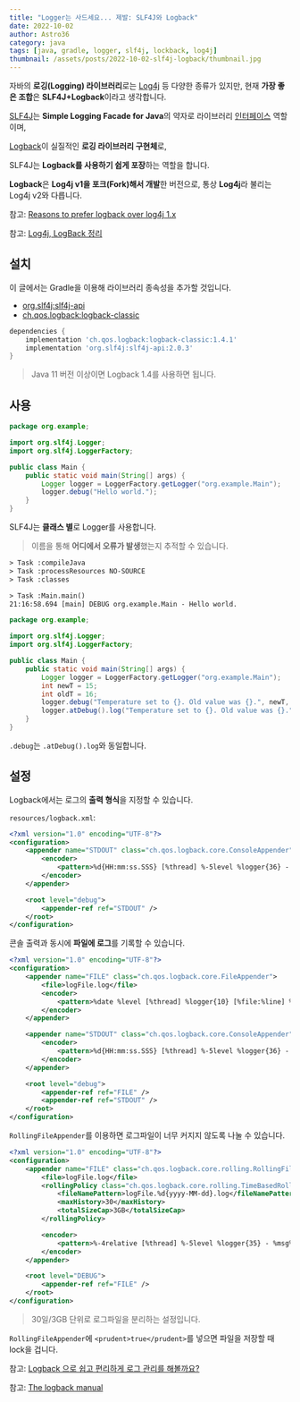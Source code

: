 ```yaml
---
title: "Logger는 사드세요... 제발: SLF4J와 Logback"
date: 2022-10-02
author: Astro36
category: java
tags: [java, gradle, logger, slf4j, lockback, log4j]
thumbnail: /assets/posts/2022-10-02-slf4j-logback/thumbnail.jpg
---
```


자바의 **로깅(Logging) 라이브러리**로는 [Log4j](https://logging.apache.org/log4j/2.x/) 등 다양한 종류가 있지만, 현재 **가장 좋은 조합**은 **SLF4J+Logback**이라고 생각합니다.

[SLF4J](https://www.slf4j.org/)는 **Simple Logging Facade for Java**의 약자로 라이브러리 [인터페이스](https://ko.wikipedia.org/wiki/%ED%8D%BC%EC%82%AC%EB%93%9C_%ED%8C%A8%ED%84%B4) 역할이며,

[Logback](https://logback.qos.ch/)이 실질적인 **로깅 라이브러리 구현체**로,

SLF4J는 **Logback를 사용하기 쉽게 포장**하는 역할을 합니다.

**Logback**은 **Log4j v1을 포크(Fork)해서 개발**한 버전으로, 통상 **Log4j**라 불리는 Log4j v2와 다릅니다.

참고: [Reasons to prefer logback over log4j 1.x](https://logback.qos.ch/reasonsToSwitch.html)

참고: [Log4j, LogBack 정리](https://goddaehee.tistory.com/45)

## 설치

이 글에서는 Gradle을 이용해 라이브러리 종속성을 추가할 것입니다.

- [org.slf4j:slf4j-api](https://mvnrepository.com/artifact/org.slf4j/slf4j-api)
- [ch.qos.logback:logback-classic](https://mvnrepository.com/artifact/ch.qos.logback/logback-classic)

```groovy
dependencies {
    implementation 'ch.qos.logback:logback-classic:1.4.1'
    implementation 'org.slf4j:slf4j-api:2.0.3'
}
```

> Java 11 버전 이상이면 Logback 1.4를 사용하면 됩니다.

## 사용

```java
package org.example;

import org.slf4j.Logger;
import org.slf4j.LoggerFactory;

public class Main {
    public static void main(String[] args) {
        Logger logger = LoggerFactory.getLogger("org.example.Main");
        logger.debug("Hello world.");
    }
}
```

SLF4J는 **클래스 별**로 Logger를 사용합니다.

> 이름을 통해 **어디에서 오류가 발생**했는지 추적할 수 있습니다.

```txt
> Task :compileJava
> Task :processResources NO-SOURCE
> Task :classes

> Task :Main.main()
21:16:58.694 [main] DEBUG org.example.Main - Hello world.
```

```java
package org.example;

import org.slf4j.Logger;
import org.slf4j.LoggerFactory;

public class Main {
    public static void main(String[] args) {
        Logger logger = LoggerFactory.getLogger("org.example.Main");
        int newT = 15;
        int oldT = 16;
        logger.debug("Temperature set to {}. Old value was {}.", newT, oldT);
        logger.atDebug().log("Temperature set to {}. Old value was {}.", newT, oldT);
    }
}
```

`.debug`는 `.atDebug().log`와 동일합니다.

## 설정

Logback에서는 로그의 **출력 형식**을 지정할 수 있습니다.

`resources/logback.xml`:

```xml
<?xml version="1.0" encoding="UTF-8"?>
<configuration>
    <appender name="STDOUT" class="ch.qos.logback.core.ConsoleAppender">
        <encoder>
            <pattern>%d{HH:mm:ss.SSS} [%thread] %-5level %logger{36} - %msg%n</pattern>
        </encoder>
    </appender>

    <root level="debug">
        <appender-ref ref="STDOUT" />
    </root>
</configuration>
```

콘솔 출력과 동시에 **파일에 로그**를 기록할 수 있습니다.

```xml
<?xml version="1.0" encoding="UTF-8"?>
<configuration>
    <appender name="FILE" class="ch.qos.logback.core.FileAppender">
        <file>logFile.log</file>
        <encoder>
            <pattern>%date %level [%thread] %logger{10} [%file:%line] %msg%n</pattern>
        </encoder>
    </appender>

    <appender name="STDOUT" class="ch.qos.logback.core.ConsoleAppender">
        <encoder>
            <pattern>%d{HH:mm:ss.SSS} [%thread] %-5level %logger{36} - %msg%n</pattern>
        </encoder>
    </appender>

    <root level="debug">
        <appender-ref ref="FILE" />
        <appender-ref ref="STDOUT" />
    </root>
</configuration>
```

`RollingFileAppender`를 이용하면 로그파일이 너무 커지지 않도록 나눌 수 있습니다.

```xml
<?xml version="1.0" encoding="UTF-8"?>
<configuration>
    <appender name="FILE" class="ch.qos.logback.core.rolling.RollingFileAppender">
        <file>logFile.log</file>
        <rollingPolicy class="ch.qos.logback.core.rolling.TimeBasedRollingPolicy">
            <fileNamePattern>logFile.%d{yyyy-MM-dd}.log</fileNamePattern>
            <maxHistory>30</maxHistory>
            <totalSizeCap>3GB</totalSizeCap>
        </rollingPolicy>

        <encoder>
            <pattern>%-4relative [%thread] %-5level %logger{35} - %msg%n</pattern>
        </encoder>
    </appender>

    <root level="DEBUG">
        <appender-ref ref="FILE" />
    </root>
</configuration>
```

> 30일/3GB 단위로 로그파일을 분리하는 설정입니다.

`RollingFileAppender`에 `<prudent>true</prudent>`를 넣으면 파일을 저장할 때 lock을 겁니다.

참고: [Logback 으로 쉽고 편리하게 로그 관리를 해볼까요?](https://tecoble.techcourse.co.kr/post/2021-08-07-logback-tutorial/)

참고: [The logback manual](https://logback.qos.ch/manual/configuration.html)
